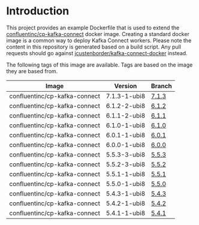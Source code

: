 # Introduction

This project provides an example Dockerfile that is used to extend the [confluentinc/cp-kafka-connect](https://hub.docker.com/r/confluentinc/cp-kafka-connect) docker image. Creating a standard docker image is a common way to deploy Kafka Connect workers. Please note the content in this repository is generated based on a build script. Any pull requests should go against [jcustenborder/kafka-connect-docker](https://github.com/jcustenborder/kafka-connect-docker) instead.

The following tags of this image are available. Tags are based on the image they are based from.

| Image | Version | Branch |
|-------|---------|--------|
| confluentinc/cp-kafka-connect | 7.1.3-1-ubi8 | [7.1.3](https://github.com/jcustenborder/cp-kafka-connect/tree/7.1.3) |
| confluentinc/cp-kafka-connect | 6.1.2-2-ubi8 | [6.1.2](https://github.com/jcustenborder/cp-kafka-connect/tree/6.1.2) |
| confluentinc/cp-kafka-connect | 6.1.1-2-ubi8 | [6.1.1](https://github.com/jcustenborder/cp-kafka-connect/tree/6.1.1) |
| confluentinc/cp-kafka-connect | 6.1.0-1-ubi8 | [6.1.0](https://github.com/jcustenborder/cp-kafka-connect/tree/6.1.0) |
| confluentinc/cp-kafka-connect | 6.0.1-1-ubi8 | [6.0.1](https://github.com/jcustenborder/cp-kafka-connect/tree/6.0.1) |
| confluentinc/cp-kafka-connect | 6.0.0-1-ubi8 | [6.0.0](https://github.com/jcustenborder/cp-kafka-connect/tree/6.0.0) |
| confluentinc/cp-kafka-connect | 5.5.3-3-ubi8 | [5.5.3](https://github.com/jcustenborder/cp-kafka-connect/tree/5.5.3) |
| confluentinc/cp-kafka-connect | 5.5.2-3-ubi8 | [5.5.2](https://github.com/jcustenborder/cp-kafka-connect/tree/5.5.2) |
| confluentinc/cp-kafka-connect | 5.5.1-1-ubi8 | [5.5.1](https://github.com/jcustenborder/cp-kafka-connect/tree/5.5.1) |
| confluentinc/cp-kafka-connect | 5.5.0-1-ubi8 | [5.5.0](https://github.com/jcustenborder/cp-kafka-connect/tree/5.5.0) |
| confluentinc/cp-kafka-connect | 5.4.3-1-ubi8 | [5.4.3](https://github.com/jcustenborder/cp-kafka-connect/tree/5.4.3) |
| confluentinc/cp-kafka-connect | 5.4.2-1-ubi8 | [5.4.2](https://github.com/jcustenborder/cp-kafka-connect/tree/5.4.2) |
| confluentinc/cp-kafka-connect | 5.4.1-1-ubi8 | [5.4.1](https://github.com/jcustenborder/cp-kafka-connect/tree/5.4.1) |
